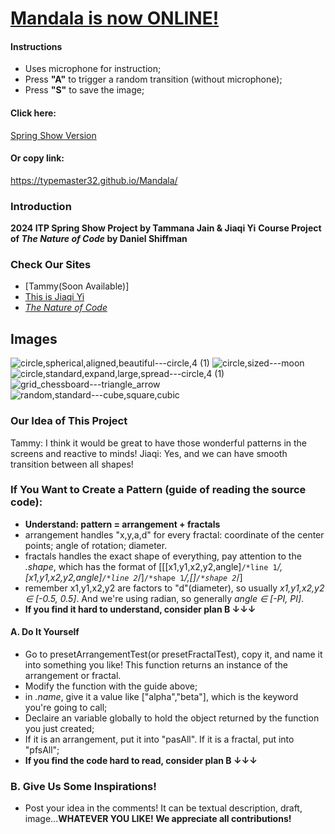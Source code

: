 # [Mandala is now ONLINE!](https://typemaster32.github.io/Mandala/)

#### Instructions
* Uses microphone for instruction;
* Press **"A"** to trigger a random transition (without microphone); 
* Press **"S"** to save the image;

#### Click here:
[Spring Show Version](https://typemaster32.github.io/Mandala/)
#### Or copy link:
https://typemaster32.github.io/Mandala/

### Introduction
**2024 ITP Spring Show Project by Tammana Jain & Jiaqi Yi**
**Course Project of _The Nature of Code_ by Daniel Shiffman**

### Check Our Sites
* [Tammy(Soon Available)]
* [This is Jiaqi Yi](whyjq.com)
* [_The Nature of Code_](https://natureofcode.com/)

## Images
![circle,spherical,aligned,beautiful---circle,4 (1)](https://github.com/Typemaster32/Mandala/assets/70934733/7dace92f-c5dd-43a6-bb0d-14311ad05bd5)
![circle,sized---moon](https://github.com/Typemaster32/Mandala/assets/70934733/c27d4807-5f1c-4440-b17c-7b0ab7da75f4)
![circle,standard,expand,large,spread---circle,4 (1)](https://github.com/Typemaster32/Mandala/assets/70934733/9e7b1ab5-e1f4-454f-bed4-034e73248152)
![grid_chessboard---triangle_arrow](https://github.com/Typemaster32/Mandala/assets/70934733/72a1762f-86e6-4cce-b0f8-f8c5877cdb33)
![random,standard---cube,square,cubic](https://github.com/Typemaster32/Mandala/assets/70934733/7565dac9-817b-45ed-8e2a-847db77e7141)


### Our Idea of This Project
Tammy: I think it would be great to have those wonderful patterns in the screens and reactive to minds!
Jiaqi: Yes, and we can have smooth transition between all shapes!

### If You Want to Create a Pattern (guide of reading the source code):
* **Understand: pattern = arrangement + fractals**
* arrangement handles "x,y,a,d" for every fractal: coordinate of the center points; angle of rotation; diameter.
* fractals handles the exact shape of everything, pay attention to the _.shape_, which has the format of [[[x1,y1,x2,y2,angle]`/*line 1`*/,[x1,y1,x2,y2,angle]`/*line 2`*/]`/*shape 1`*/,[]`/*shape 2`*/]
* remember x1,y1,x2,y2 are factors to "d"(diameter), so usually _x1,y1,x2,y2 ∈ [-0.5, 0.5]_. And we're using radian, so generally _angle ∈ [-PI, PI]_.
* **If you find it hard to understand, consider plan B ↓↓↓**

#### A. Do It Yourself
* Go to presetArrangementTest(or presetFractalTest), copy it, and name it into something you like! This function returns an instance of the arrangement or fractal.
* Modify the function with the guide above;
* in _.name_, give it a value like ["alpha","beta"], which is the keyword you're going to call;
* Declaire an variable globally to hold the object returned by the function you just created;
* If it is an arrangement, put it into "pasAll". If it is a fractal, put into "pfsAll";
* **If you find the code hard to read, consider plan B ↓↓↓**

### B. Give Us Some Inspirations!
* Post your idea in the comments! It can be textual description, draft, image...**WHATEVER YOU LIKE! We appreciate all contributions!**

